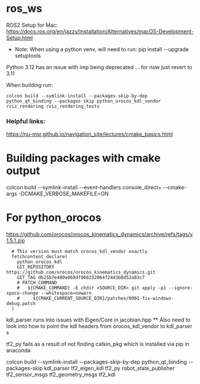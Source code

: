 # ros_ws

ROS2 Setup for Mac: https://docs.ros.org/en/jazzy/Installation/Alternatives/macOS-Development-Setup.html

* Note: When using a python venv, will need to run: pip install --upgrade setuptools

Python 3.12 has an issue with imp being deprecated ... for now just revert to 3.11


When building run:
```
colcon build --symlink-install --packages-skip-by-dep python_qt_binding --packages-skip python_orocos_kdl_vendor rviz_rendering rviz_rendering_tests
```


### Helpful links:
https://nu-msr.github.io/navigation_site/lectures/cmake_basics.html

# Building packages with cmake output
colcon build --symlink-install --event-handlers console_direct+ --cmake-args -DCMAKE_VERBOSE_MAKEFILE=ON


# For python_orocos
https://github.com/orocos/orocos_kinematics_dynamics/archive/refs/tags/v1.5.1.zip
```
  # This version must match orocos_kdl_vendor exactly
  fetchcontent_declare(
    python_orocos_kdl
    GIT_REPOSITORY https://github.com/orocos/orocos_kinematics_dynamics.git
    GIT_TAG db25b7e480e068df068232064f2443b8d52a83c7
    # PATCH_COMMAND
    #   ${CMAKE_COMMAND} -E chdir <SOURCE_DIR> git apply -p1 --ignore-space-change --whitespace=nowarn
    #     ${CMAKE_CURRENT_SOURCE_DIR}/patches/0001-fix-windows-debug.patch
  )
```
kdl_parser runs into issues with Eigen/Core in jacobian.hpp
** Also need to look into how to point the kdl headers from orocos_kdl_vendor to kdl_parser s

tf2_py fails as a result of not finding catkin_pkg which is installed via pip in anaconda


colcon build --symlink-install --packages-skip-by-dep python_qt_binding --packages-skip kdl_parser tf2_eigen_kdl tf2_py robot_state_publisher tf2_sensor_msgs tf2_geometry_msgs tf2_kdl
